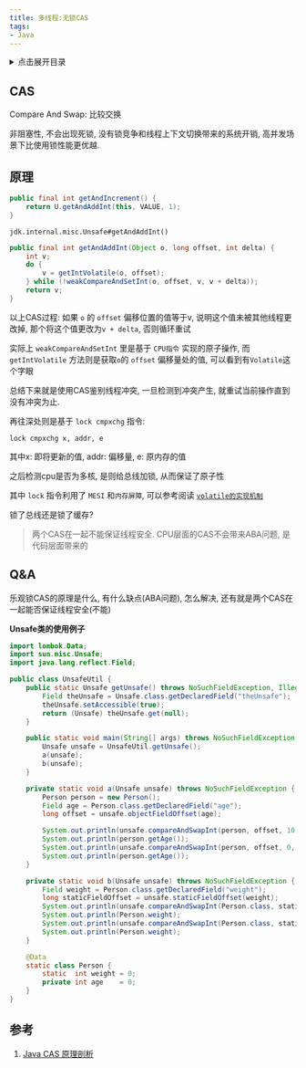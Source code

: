 ```yaml
---
title: 多线程:无锁CAS
tags:
- Java
---
```

<details>
<summary>点击展开目录</summary>
<!-- TOC -->

- [CAS](#cas)
- [原理](#原理)
- [Q&A](#qa)
- [参考](#参考)

<!-- /TOC -->
</details>

## CAS

Compare And Swap: 比较交换

非阻塞性, 不会出现死锁, 没有锁竞争和线程上下文切换带来的系统开销, 高并发场景下比使用锁性能更优越.

## 原理

```Java
public final int getAndIncrement() {
    return U.getAndAddInt(this, VALUE, 1);
}
```

`jdk.internal.misc.Unsafe#getAndAddInt()`
```Java
public final int getAndAddInt(Object o, long offset, int delta) {
    int v;
    do {
        v = getIntVolatile(o, offset);
    } while (!weakCompareAndSetInt(o, offset, v, v + delta));
    return v;
}
```

以上CAS过程: 如果 `o` 的 `offset` 偏移位置的值等于v, 说明这个值未被其他线程更改掉, 那个将这个值更改为`v + delta`, 否则循环重试

实际上 `weakCompareAndSetInt` 里是基于 `CPU指令` 实现的原子操作, 而 `getIntVolatile` 方法则是获取`o`的 `offset` 偏移量处的值, 可以看到有`Volatile`这个字眼

总结下来就是使用CAS鉴别线程冲突, 一旦检测到冲突产生, 就重试当前操作直到没有冲突为止.

再往深处则是基于 `lock cmpxchg` 指令:

`lock cmpxchg x, addr, e`

其中x: 即将更新的值, addr: 偏移量, e: 原内存的值

之后检测cpu是否为多核, 是则给总线加锁, 从而保证了原子性

其中 `lock` 指令利用了 `MESI` 和`内存屏障`, 可以参考阅读 [`volatile的实现机制`](06.volatile.md)

锁了总线还是锁了缓存?

> 两个CAS在一起不能保证线程安全.
> CPU层面的CAS不会带来ABA问题, 是代码层面带来的

## Q&A

乐观锁CAS的原理是什么, 有什么缺点(ABA问题), 怎么解决, 还有就是两个CAS在一起能否保证线程安全(不能)

**Unsafe类的使用例子**

```Java
import lombok.Data;
import sun.misc.Unsafe;
import java.lang.reflect.Field;

public class UnsafeUtil {
    public static Unsafe getUnsafe() throws NoSuchFieldException, IllegalAccessException {
        Field theUnsafe = Unsafe.class.getDeclaredField("theUnsafe");
        theUnsafe.setAccessible(true);
        return (Unsafe) theUnsafe.get(null);
    }

    public static void main(String[] args) throws NoSuchFieldException, IllegalAccessException {
        Unsafe unsafe = UnsafeUtil.getUnsafe();
        a(unsafe);
        b(unsafe);
    }

    private static void a(Unsafe unsafe) throws NoSuchFieldException {
        Person person = new Person();
        Field age = Person.class.getDeclaredField("age");
        long offset = unsafe.objectFieldOffset(age);

        System.out.println(unsafe.compareAndSwapInt(person, offset, 10, 20));
        System.out.println(person.getAge());
        System.out.println(unsafe.compareAndSwapInt(person, offset, 0, 20));
        System.out.println(person.getAge());
    }

    private static void b(Unsafe unsafe) throws NoSuchFieldException {
        Field weight = Person.class.getDeclaredField("weight");
        long staticFieldOffset = unsafe.staticFieldOffset(weight);
        System.out.println(unsafe.compareAndSwapInt(Person.class, staticFieldOffset, 10, 20));
        System.out.println(Person.weight);
        System.out.println(unsafe.compareAndSwapInt(Person.class, staticFieldOffset, 0, 20));
        System.out.println(Person.weight);
    }

    @Data
    static class Person {
        static  int weight = 0;
        private int age    = 0;
    }
}
```

## 参考

1. [Java CAS 原理剖析](https://juejin.im/post/5a73cbbff265da4e807783f5)



